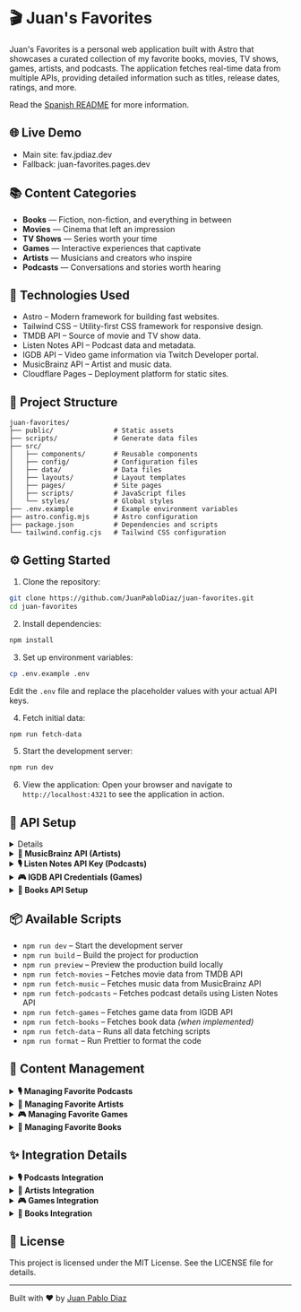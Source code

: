 # 🎬 Juan's Favorites

Juan's Favorites is a personal web application built with Astro that showcases a curated collection of my favorite books, movies, TV shows, games, artists, and podcasts. The application fetches real-time data from multiple APIs, providing detailed information such as titles, release dates, ratings, and more.

Read the [Spanish README](readme-es.md) for more information.

## 🌐 Live Demo

- Main site: fav.jpdiaz.dev
- Fallback: juan-favorites.pages.dev

## 📚 Content Categories

- **Books** — Fiction, non-fiction, and everything in between
- **Movies** — Cinema that left an impression  
- **TV Shows** — Series worth your time
- **Games** — Interactive experiences that captivate
- **Artists** — Musicians and creators who inspire
- **Podcasts** — Conversations and stories worth hearing

## 🚀 Technologies Used

- Astro – Modern framework for building fast websites.
- Tailwind CSS – Utility-first CSS framework for responsive design.
- TMDB API – Source of movie and TV show data.
- Listen Notes API – Podcast data and metadata.
- IGDB API – Video game information via Twitch Developer portal.
- MusicBrainz API – Artist and music data.
- Cloudflare Pages – Deployment platform for static sites.

## 🧰 Project Structure

```
juan-favorites/
├── public/               # Static assets
├── scripts/              # Generate data files
├── src/
│   ├── components/       # Reusable components
│   ├── config/           # Configuration files
│   ├── data/             # Data files
│   ├── layouts/          # Layout templates
│   ├── pages/            # Site pages
│   ├── scripts/          # JavaScript files
│   └── styles/           # Global styles
├── .env.example          # Example environment variables
├── astro.config.mjs      # Astro configuration
├── package.json          # Dependencies and scripts
└── tailwind.config.cjs   # Tailwind CSS configuration
```

## ⚙️ Getting Started

1. Clone the repository:

```bash
git clone https://github.com/JuanPabloDiaz/juan-favorites.git
cd juan-favorites
```

2. Install dependencies:

```bash
npm install
```

3. Set up environment variables:

```bash
cp .env.example .env
```

Edit the `.env` file and replace the placeholder values with your actual API keys.

4. Fetch initial data:

```bash
npm run fetch-data
```

5. Start the development server:

```bash
npm run dev
```

6. View the application:
   Open your browser and navigate to `http://localhost:4321` to see the application in action.

## 🔑 API Setup

<details>

1. Go to [The Movie Database (TMDB)](https://www.themoviedb.org/)
2. Create an account and request an API key
3. Add it to your `.env` file:
   ```
   TMDB_API_KEY=YOUR_TMDB_API_KEY
   ```
</details>

<details>
<summary><strong>🎵 MusicBrainz API (Artists)</strong></summary>

MusicBrainz API doesn't require an API key, but you should set a proper User-Agent string:

```
MUSICBRAINZ_USER_AGENT=YourAppName/1.0.0 (your-email@example.com)
```
</details>

<details>
<summary><strong>🎙️ Listen Notes API Key (Podcasts)</strong></summary>

1. Go to [Listen Notes API](https://www.listennotes.com/api/)
2. Sign up and get your API key
3. Add it to your `.env` file:
   ```
   LISTEN_NOTES_API_KEY=YOUR_LISTEN_NOTES_API_KEY
   ```

**API Considerations:**
- **API Limits**: Free tier typically allows ~10,000 requests per month
- **Script Delay**: The fetch script includes a 1-second delay between API calls to respect rate limits
- **Search Accuracy**: Depends on podcast names in `myFavPodcasts.json` matching Listen Notes database
</details>

<details>
<summary><strong>🎮 IGDB API Credentials (Games)</strong></summary>

This project uses the Internet Game Database (IGDB) API via the Twitch Developer portal.

**Steps to get your IGDB Credentials:**

1. **Go to the Twitch Developer Portal:** Navigate to [https://dev.twitch.tv/](https://dev.twitch.tv/)
2. **Log In/Sign Up:** Log in with your existing Twitch account, or create one if you don't have it
3. **Register Your Application:**
   - Once logged in, go to your Dashboard or the "Applications" section
   - Click on "Register Your Application" (or "+ Register Application")
   - **Name:** Give your application a unique name (e.g., "MyFavoritesSite_Games")
   - **OAuth Redirect URLs:** Set this to `http://localhost:3000` or any placeholder URL
   - **Category:** Choose "API" or "Application Integration"
   - Click "Create"
4. **Get Your Client ID:** Your **Client ID** will be visible on the application management page
5. **Generate a Client Secret:** Click "New Secret" to generate your **Client Secret**
   - **Important:** Copy it immediately and store it securely. Twitch only shows it once
6. **Set Up Environment Variables:**
   ```env
   IGDB_CLIENT_ID=your_twitch_client_id_here
   IGDB_CLIENT_SECRET=your_twitch_client_secret_here
   ```

These credentials will be used to automatically obtain an OAuth access token from Twitch for IGDB API requests.
</details>

<details>
<summary><strong>📖 Books API Setup</strong></summary>

*Add your books API configuration details here when implemented*

```
BOOKS_API_KEY=YOUR_BOOKS_API_KEY
```
</details>

## 📦 Available Scripts

- `npm run dev` – Start the development server
- `npm run build` – Build the project for production
- `npm run preview` – Preview the production build locally
- `npm run fetch-movies` – Fetches movie data from TMDB API
- `npm run fetch-music` – Fetches music data from MusicBrainz API
- `npm run fetch-podcasts` – Fetches podcast details using Listen Notes API
- `npm run fetch-games` – Fetches game data from IGDB API
- `npm run fetch-books` – Fetches book data *(when implemented)*
- `npm run fetch-data` – Runs all data fetching scripts
- `npm run format` – Run Prettier to format the code

## 📱 Content Management

<details>
<summary><strong>🎙️ Managing Favorite Podcasts</strong></summary>

Your favorite podcasts are managed through the `src/data/myFavPodcasts.json` file. To add, remove, or change the podcasts displayed on the site, edit this file.

The format is a simple JSON array of objects:

```json
[
  { "name": "Podcast Name 1" }, 
  { "name": "Another Podcast Title" }
]
```

**Important Steps After Editing:**

1. **Run the Fetch Script**: After modifying `myFavPodcasts.json`, you **must** run:
   ```bash
   npm run fetch-podcasts
   ```

2. **Check Console Output**: The script will log its progress. If a podcast name cannot be found, a warning will be logged.

3. **Troubleshooting**: If a podcast isn't appearing:
   - Check the console output from the fetch script
   - Verify the spelling of the podcast name
   - Try variations of the name if the API can't find an exact match
</details>

<details>
<summary><strong>🎵 Managing Favorite Artists</strong></summary>

*Add details about managing artists when the feature is fully implemented*

Favorite artists are managed through `src/data/myFavArtists.json`:

```json
[
  { "name": "Artist Name 1" },
  { "name": "Another Artist" }
]
```

Run `npm run fetch-music` after making changes.
</details>

<details>
<summary><strong>🎮 Managing Favorite Games</strong></summary>

*Add details about managing games when the feature is fully implemented*

Games are managed through the IGDB integration. Run `npm run fetch-games` to update game data.
</details>

<details>
<summary><strong>📖 Managing Favorite Books</strong></summary>

*Add details about managing books when the feature is fully implemented*

Books will be managed through `src/data/myFavBooks.json`:

```json
[
  { "title": "Book Title", "author": "Author Name" }
]
```

Run `npm run fetch-books` after making changes.
</details>

## ✨ Integration Details

<details>
<summary><strong>🎙️ Podcasts Integration</strong></summary>

**New Files Created:**
- `scripts/fetch-podcasts.js`: Node.js script to fetch podcast data from Listen Notes API
- `src/data/myFavPodcasts.json`: User-managed list of favorite podcast names
- `src/data/podcastDetails.json`: Stores detailed podcast information (gitignored, generated locally)
- `src/components/PodcastCard.astro`: Component to display a single podcast card
- `src/pages/podcasts/index.astro`: Main page for listing all favorite podcasts
- `src/pages/fragments/PodcastList/index.astro`: Fragment that fetches and renders podcast cards
- `src/pages/podcasts/[id].astro`: Dynamic page for displaying podcast details
- `src/pages/fragments/PodcastDetails/[id].astro`: Fragment for specific podcast details

**Existing Files Modified:**
- `.env.example`: Added `LISTEN_NOTES_API_KEY` placeholder
- `package.json`: Added `fetch-podcasts` script and updated `fetch-data` script
- `astro.config.mjs`: Added `LISTEN_NOTES_API_KEY` to `vite.define`
- `src/components/Nav.astro`: Added "Podcasts" link to navigation

**Note on Data Loading:** Components use `Astro.glob()` for importing `podcastDetails.json` data to resolve build issues with Node.js built-in modules in the Astro/Vite environment.
</details>

<details>
<summary><strong>🎵 Artists Integration</strong></summary>

*Add details about artists integration files and structure when implemented*
</details>

<details>
<summary><strong>🎮 Games Integration</strong></summary>

*Add details about games integration files and structure when implemented*
</details>

<details>
<summary><strong>📖 Books Integration</strong></summary>

*Add details about books integration files and structure when implemented*
</details>

## 📄 License

This project is licensed under the MIT License. See the LICENSE file for details.

---

Built with ❤️ by [Juan Pablo Diaz](https://jpdiaz.dev)